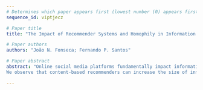 ```yaml
--- 
# Determines which paper appears first (lowest number (0) appears first)
sequence_id: viptjecz

# Paper title 
title: "The Impact of Recommender Systems and Homophily in Information Diffusion on Online Social Media"

# Paper authors 
authors: "João N. Fonseca; Fernando P. Santos"

# Paper abstract 
abstract: "Online social media platforms fundamentally impact information transmission in our societies. In order to understand phenomena such as political polarization, misinformation spreading or even large-scale collective action, it is important to understand what drives the spread of information in online platforms. The impact of algorithmic recommendations in online information diffusion remains poorly understood. Here, we present a preliminary model to test how different forms of content recommendation might impact information diffusion patterns, in heterogeneous populations where groups might be connected with arbitrary homophily levels.
We observe that content-based recommenders can increase the size of information cascades and affect the possibility that minority groups trigger large cascade events."

--- 
```

